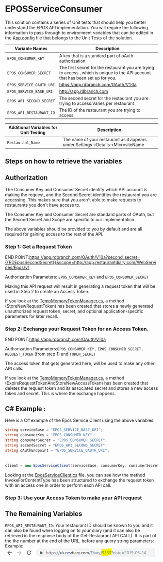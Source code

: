 # EPOSServiceConsumer

This solution contains a series of Unit tests that should help you better understand the EPOS API implementation.
You will require the following information to pass through to environment variables that can be edited in the [App.config](https://github.com/ResDiary/ResDiary-OAuth-Examples/blob/RD-17292/C%23%20Examples/EposServiceConsumer/UnitTests/App.config) file that belongs to the Unit Tests of the solution.

| Variable Names | Description |
| --- | --- |
| `EPOS_CONSUMER_KEY` | A key that is a standard part of oAuth authorization|
| `EPOS_CONSUMER_SECRET`| The first secret for the restaurant you are trying to access , which is unique to the API account that has been set up for you.  |
|`EPOS_SERVICE_OAUTH_URI` | https://app.rdbranch.com/OAuth/V10a |
|`EPOS_SERVICE_BASE_URI` |http://app.rdbranch.com |
|`EPOS_API_SECOND_SECRET`|The second secret for the restaurant you are trying to access.Varies per restaurant|
|`EPOS_API_RESTAURANT_ID`|The ID of the restaurant you are trying to access.|

| Additional Variables for Unit Testing      |Description|
| --- | --- |
|`Restaurant_Name`| The name of your restaurant as it appears under Settings->Details->MicrositeName|

## Steps on how to retrieve the variables

## Authorization

 The Consumer Key and Consumer Secret identify which API account is making the request, and the Second Secret identifies the restaurant you are accessing. This makes sure that you aren't able to make requests to restaurants you don't have access to.

The Consumer Key and Consumer Secret are standard parts of OAuth, but the Second Secret and Scope are specific to our implementation. 

The above variables should be provided to you by default and are all required for gaining access to the rest of the API.

### Step 1:  Get a Request Token

END POINT:https://app.rdbranch.com/OAuth/V10a?second_secret={{RDEposSecondSecret}}&scope=http://app.restaurantdiary.com/WebServices/Epos/v1

Authorization Parameters: `EPOS_CONSUMER_KEY` and `EPOS_CONSUMER_SECRET`

Making this API request will result in generating a request token that will be used in Step 2 to create an Access Token.

If you look at the  [TempMemoryTokenManager.cs](https://github.com/ResDiary/ResDiary-OAuth-Examples/blob/RD-17292-v2/csharp/Helpers/TempMemoryTokenManager.cs), a method (StoreNewRequestToken) has been created that stores a newly generated unauthorized request token, secret, and optional application-specific parameters for later recall.

### Step 2: Exchange your Request Token for an Access Token.

END POINT:https://app.rdbranch.com/OAuth/V10a

Authorization Parameters:`EPOS_CONSUMER_KEY` , `EPOS_CONSUMER_SECRET` , `REQUEST_TOKEN` (from step 1) and `TOKEN_SECRET`

The access token that gets generated here, will be used to make any other API calls.

If you look at the [TempMemoryTokenManager.cs](https://github.com/ResDiary/ResDiary-OAuth-Examples/blob/RD-17292-v2/csharp/Helpers/TempMemoryTokenManager.cs), a method (ExpireRequestTokenAndStoreNewAccessToken) has been created that deletes the request token and its associated secret and stores a new access token and secret. This is where the exchange happens.

## C# Example :

Here is a C# example of the Epos Service Client using the above variables:

```csharp
string serviceBase = "EPOS_SERVICE_BASE_URI";
string consumerKey = "EPOS_CONSUMER_KEY";
string consumerSecret = "EPOS_CONSUMER_SECRET";
string secondSecret = "EPOS_API_SECOND_SECRET";
string oAuthEndpoint = "EPOS_SERVICE_OAUTH_URI";


client = new EposServiceClient(serviceBase, consumerKey, consumerSecret, secondSecret, oAuthEndpoint);
```

Looking at the [EposServiceClient.cs](https://github.com/ResDiary/ResDiary-OAuth-Examples/blob/RD-17292-v2/csharp/Helpers/EposServiceClient.cs) file, you can see how the method InvokeForContentType<T> has been structured to exchange the request token with an access one in order to perform each API call.

### Step 3: Use your Access Token to make your API request

## The Remaining Variables

`EPOS_API_RESTAURANT_ID`: Your restaurant ID should be known to you and it can also be found when logging on to your diary (and it can also be retrieved in the response body of the Get-Restaurant API CALL). It is part of the the number at the end of the URL, before any query string parameters:
Example:
![Image](restaurant-id.png)
